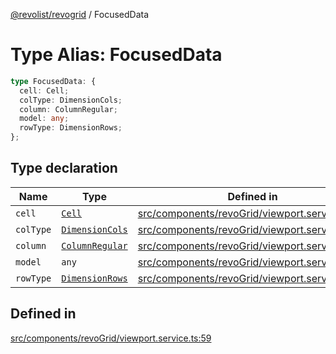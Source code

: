 [@revolist/revogrid](README.md) / FocusedData

# Type Alias: FocusedData

```ts
type FocusedData: {
  cell: Cell;
  colType: DimensionCols;
  column: ColumnRegular;
  model: any;
  rowType: DimensionRows;
};
```

## Type declaration

| Name | Type | Defined in |
| ------ | ------ | ------ |
| `cell` | [`Cell`](Interface.Cell.md) | [src/components/revoGrid/viewport.service.ts:61](https://github.com/revolist/revogrid/blob/169fb7626f86c9813d59597eddde6f6dd50e49a6/src/components/revoGrid/viewport.service.ts#L61) |
| `colType` | [`DimensionCols`](TypeAlias.DimensionCols.md) | [src/components/revoGrid/viewport.service.ts:62](https://github.com/revolist/revogrid/blob/169fb7626f86c9813d59597eddde6f6dd50e49a6/src/components/revoGrid/viewport.service.ts#L62) |
| `column` | [`ColumnRegular`](Interface.ColumnRegular.md) | [src/components/revoGrid/viewport.service.ts:64](https://github.com/revolist/revogrid/blob/169fb7626f86c9813d59597eddde6f6dd50e49a6/src/components/revoGrid/viewport.service.ts#L64) |
| `model` | `any` | [src/components/revoGrid/viewport.service.ts:60](https://github.com/revolist/revogrid/blob/169fb7626f86c9813d59597eddde6f6dd50e49a6/src/components/revoGrid/viewport.service.ts#L60) |
| `rowType` | [`DimensionRows`](TypeAlias.DimensionRows.md) | [src/components/revoGrid/viewport.service.ts:63](https://github.com/revolist/revogrid/blob/169fb7626f86c9813d59597eddde6f6dd50e49a6/src/components/revoGrid/viewport.service.ts#L63) |

## Defined in

[src/components/revoGrid/viewport.service.ts:59](https://github.com/revolist/revogrid/blob/169fb7626f86c9813d59597eddde6f6dd50e49a6/src/components/revoGrid/viewport.service.ts#L59)
